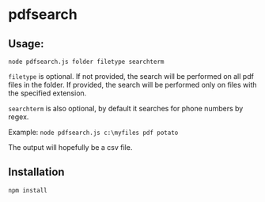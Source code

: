 # pdfsearch

## Usage: 

```node pdfsearch.js folder filetype searchterm```

```filetype``` is optional. If not provided, the search will be performed on all pdf files in the folder. If provided, the search will be performed only on files with the specified extension. 

```searchterm``` is also optional, by default it searches for phone numbers by regex. 

Example: ```node pdfsearch.js c:\myfiles pdf potato```

The output will hopefully be a csv file.

## Installation

```npm install```

